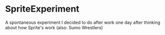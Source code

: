 # SpriteExperiment
A spontaneous experiment I decided to do after work one day after thinking about how Sprite's work (also: Sumo Wrestlers)
